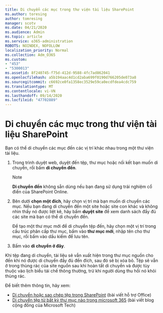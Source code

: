 ```yaml
---
title: Di chuyển các mục trong thư viện tài liệu SharePoint
ms.author: toresing
author: tomresing
manager: scotv
ms.date: 04/21/2020
ms.audience: Admin
ms.topic: article
ms.service: o365-administration
ROBOTS: NOINDEX, NOFOLLOW
localization_priority: Normal
ms.collection: Adm_O365
ms.custom:
- "453"
- "5300013"
ms.assetid: 8f240745-f75d-412d-9588-4fc7ad862041
ms.openlocfilehash: a5b194aac4d1cd2aba699f0190d766205de073a8
ms.sourcegitcommit: c6692ce0fa1358ec3529e59ca0ecdfdea4cdc759
ms.translationtype: MT
ms.contentlocale: vi-VN
ms.lasthandoff: 09/14/2020
ms.locfileid: "47702889"
---
```

# <a name="move-items-in-a-sharepoint-document-library"></a>Di chuyển các mục trong thư viện tài liệu SharePoint

Bạn có thể di chuyển các mục đến các vị trí khác nhau trong một thư viện tài liệu.
  
1. Trong trình duyệt web, duyệt đến tệp, thư mục hoặc nối kết bạn muốn di chuyển, rồi bấm **di chuyển đến**.

    > [!NOTE]
    > **Di chuyển đến** không sẵn dùng nếu bạn đang sử dụng trải nghiệm cổ điển của SharePoint Online.
  
2. Bên dưới **chọn một đích**, hãy chọn vị trí mà bạn muốn di chuyển các mục. Nếu bạn đang di chuyển đến một site hoặc site con khác và không nhìn thấy nó được liệt kê, hãy bấm **duyệt site** để xem danh sách đầy đủ các site mà bạn có thể di chuyển đến.

    Để tạo một thư mục mới để di chuyển tệp đến, hãy chọn một vị trí trong cấu trúc phân cấp thư mục, bấm vào **thư mục mới**, nhập tên cho thư mục, rồi bấm vào dấu kiểm để lưu tên.

3. Bấm vào **di chuyển ở đây**.

 Khi tệp đang di chuyển, tài liệu sẽ vẫn xuất hiện trong thư mục nguồn cho đến khi nó được di chuyển đầy đủ đến đích, sau đó sẽ bị xóa bỏ. Tệp sẽ vẫn ở trong thùng rác của site nguồn sau khi hoàn tất di chuyển và được tùy thuộc vào lịch biểu tái chế thông thường, trừ khi người dùng thu hồi nó khỏi thùng rác.

Để biết thêm thông tin, hãy xem:

 - [Di chuyển hoặc sao chép tệp trong SharePoint](https://support.office.com/article/move-or-copy-files-in-sharepoint-00e2f483-4df3-46be-a861-1f5f0c1a87bc) (bài viết hỗ trợ Office)
 - [Di chuyển tệp từ bất kỳ thư mục nào trong microsoft 365](https://techcommunity.microsoft.com/t5/Microsoft-SharePoint-Blog/Now-move-files-anywhere-in-Office-365-SharePoint-and-OneDrive/ba-p/146973) (bài viết blog cộng đồng của Microsoft Tech) 